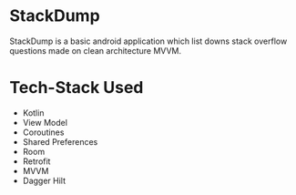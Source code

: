 # StackDump

StackDump is a basic android application which list downs stack overflow questions made on clean architecture MVVM.


# Tech-Stack Used

- Kotlin
- View Model
- Coroutines
- Shared Preferences
- Room
- Retrofit
- MVVM
- Dagger Hilt
